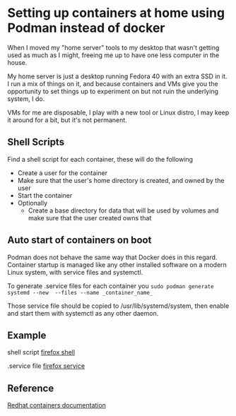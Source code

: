 # Setting up containers at home using Podman instead of docker

When I moved my "home server" tools to my desktop that wasn't getting used as much as I might, freeing me up to have one less computer in the house.  

My home server is just a desktop running Fedora 40 with an extra SSD in it.  I run a mix of things on it, and because containers and VMs give you the opportunity to set things up to experiment on but not ruin the underlying system, I do.

VMs for me are disposable, I play with a new tool or Linux distro, I may keep it around for a bit, but it's not permanent.  


## Shell Scripts

Find a shell script for each container, these will do the following

- Create a user for the container
- Make sure that the user's home directory is created, and owned by the user
- Start the container
- Optionally
  - Create a base directory for data that will be used by volumes and make sure that the user created owns that
  

## Auto start of containers on boot

Podman does not behave the same way that Docker does in this regard.  Container startup is managed like any other installed software on a modern Linux system, with service files and systemctl.



To generate .service files for each container you 
``` sudo podman generate systemd --new  --files --name _container_name_ ```

Those service file should be copied to /usr/lib/systemd/system, then enable and start them with systemctl as any other daemon.

## Example

shell script
[firefox shell](./firefox-podman)

.service file
[firefox service](./container-firefox.service)


## Reference
[Redhat containers documentation](https://www.redhat.com/en/blog/container-systemd-persist-reboot)